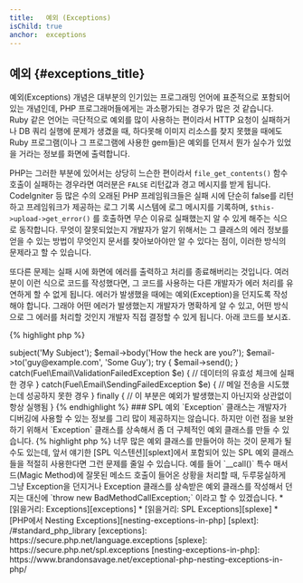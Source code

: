 ```yaml
---
title:   예외 (Exceptions)
isChild: true
anchor:  exceptions
---
```


## 예외 {#exceptions_title}

예외(Exceptions) 개념은 대부분의 인기있는 프로그래밍 언어에 표준적으로 포함되어 있는 개념인데, PHP 프로그래머들에게는
과소평가되는 경우가 많은 것 같습니다. Ruby 같은 언어는 극단적으로 예외를 많이 사용하는 편이라서 HTTP 요청이 실패하거나
DB 쿼리 실행에 문제가 생겼을 때, 하다못해 이미지 리소스를 찾지 못했을 때에도 Ruby 프로그램(이나 그 프로그램에 사용한
gem들)은 예외를 던져서 뭔가 실수가 있었을 거라는 정보를 화면에 출력합니다.

PHP는 그러한 부분에 있어서는 상당히 느슨한 편이라서 `file_get_contents()` 함수 호출이 실패하는 경우라면 여러분은
`FALSE` 리턴값과 경고 메시지를 받게 됩니다. CodeIgniter 등 많은 수의 오래된 PHP 프레임워크들은 실패 시에 단순히
false를 리턴하고 프레임워크가 제공하는 로그 기록 시스템에 로그 메시지를 기록하며, `$this->upload->get_error()` 를
호출하면 무슨 이유로 실패했는지 알 수 있게 해주는 식으로 동작합니다. 무엇이 잘못되었는지 개발자가 알기 위해서는 그
클래스의 에러 정보를 얻을 수 있는 방법이 무엇인지 문서를 찾아보아야만 알 수 있다는 점이, 이러한 방식의 문제라고 할 수
있습니다.

또다른 문제는 실패 시에 화면에 에러를 출력하고 처리를 종료해버리는 것입니다. 여러분이 이런 식으로 코드를 작성했다면,
그 코드를 사용하는 다른 개발자가 에러 처리를 유연하게 할 수 없게 됩니다. 에러가 발생했을 때에는 예외(Exception)을
던지도록 작성해야 합니다. 그래야 어떤 에러가 발생했는지 개발자가 명확하게 알 수 있고, 어떤 방식으로 그 에러를 처리할
것인지 개발자 직접 결정할 수 있게 됩니다. 아래 코드를 보시죠.

{% highlight php %}
<?php
$email = new Fuel\Email;
$email->subject('My Subject');
$email->body('How the heck are you?');
$email->to('guy@example.com', 'Some Guy');

try
{
    $email->send();
}
catch(Fuel\Email\ValidationFailedException $e)
{
    // 데이터의 유효성 체크에 실패한 경우
}
catch(Fuel\Email\SendingFailedException $e)
{
    // 메일 전송을 시도했는데 성공하지 못한 경우
}
finally
{
    // 이 부분은 예외가 발생했는지 아닌지와 상관없이 항상 실행됨
}
{% endhighlight %}

### SPL 예외

`Exception` 클래스는 개발자가 디버깅에 사용할 수 있는 정보를 그리 많이 제공하지는 않습니다. 하지만 이런 점을 보완하기
위해서 `Exception` 클래스를 상속해서 좀 더 구체적인 예외 클래스를 만들 수 있습니다.

{% highlight php %}
<?php
class ValidationException extends Exception {}
{% endhighlight %}

이렇게 예외 클래스를 구체적으로 만들면 여러 개의 catch 문을 달아서 다른 종류의 예외를 서로 다르게 처리할 수 있게
됩니다. 그러다보면 <em>너무 많은</em> 예외 클래스를 만들어야 하는 것이 문제가 될 수도 있는데, 앞서 얘기한
[SPL 익스텐션][splext]에서 포함되어 있는 SPL 예외 클래스들을 적절히 사용한다면 그런 문제를 줄일 수 있습니다.

예를 들어 `__call()` 특수 매서드(Magic Method)에 잘못된 메소드 호출이 들어온 상황을 처리할 때, 두루뭉실하게 그냥
Exception을 던지거나 Exception 클래스를 상속받은 예외 클래스를 작성해서 던지는 대신에
`throw new BadMethodCallException;` 이라고 할 수 있겠습니다.

* [읽을거리: Exceptions][exceptions]
* [읽을거리: SPL Exceptions][splexe]
* [PHP에서 Nesting Exceptions][nesting-exceptions-in-php]


[splext]: /#standard_php_library
[exceptions]: https://secure.php.net/language.exceptions
[splexe]: https://secure.php.net/spl.exceptions
[nesting-exceptions-in-php]: https://www.brandonsavage.net/exceptional-php-nesting-exceptions-in-php/

